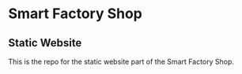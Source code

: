 # Smart Factory Shop
## Static Website

This is the repo for the static website part of the Smart Factory Shop.
